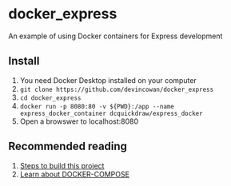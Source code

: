 # docker_express
An example of using Docker containers for Express development

## Install
1. You need Docker Desktop installed on your computer
2. `git clone https://github.com/devincowan/docker_express`
3. `cd docker_express`
4. `docker run -p 8080:80 -v ${PWD}:/app --name express_docker_container dcquickdraw/express_docker`
5. Open a browswer to localhost:8080

## Recommended reading
1. [Steps to build this project](https://faun.pub/step-by-step-guide-to-dockerize-a-node-js-express-application-cb6be4159cf1)
2. [Learn about DOCKER-COMPOSE](https://blog.thenextgenlearn.com/2021/02/08/docker-compose-with-nodejs-express-and-postgresql/)
